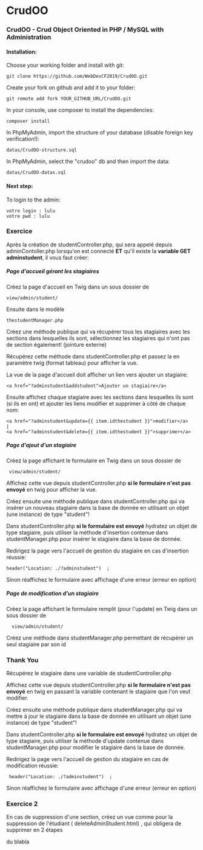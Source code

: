 # CrudOO
### CrudOO - Crud Object Oriented in PHP / MySQL with Administration
#### Installation:
Choose your working folder and install with git:
        
    git clone https://github.com/WebDevCF2019/CrudOO.git
    
Create your fork on github and add it to your folder:

    git remote add fork YOUR_GITHUB_URL/CrudOO.git
    
In your console, use composer to install the dependencies:

    composer install
    
    
In PhpMyAdmin, import the structure of your database (disable foreign key verification!):

    datas/CrudOO-structure.sql
    
In PhpMyAdmin, select the "crudoo" db and then import the data:

    datas/CrudOO-datas.sql
    
#### Next step:
To login to the admin:

    votre login : lulu
    votre pwd : lulu
    
### Exercice    
Après la création de studentController.php, qui sera appelé depuis adminContoller.php lorsqu'on est connecté **ET** qu'il existe la **variable GET adminstudent**, il vous faut créer:
##### Page d'accueil gérant les stagiaires
Créez la page d'accueil en Twig dans un sous dossier de

    view/admin/student/

Ensuite dans le modèle 

    thestudentManager.php
Créez une méthode publique qui va récupérer tous les stagiaires avec les sections dans lesquelles ils sont, sélectionnez les stagiaires qui n'ont pas de section également! (jointure externe)

 Récupérez cette méthode dans studentController.php et passez la en paramètre twig (format tableau) pour afficher la vue.
 
 La vue de la page d'accueil doit afficher un lien vers ajouter un stagiaire:
 
    <a href="?adminstudent&addstudent">Ajouter un stagiaire</a>
 Ensuite affichez chaque stagiaire avec les sections dans lesquelles ils sont (si ils en ont) et ajouter les liens modifier et supprimer à côté de chaque nom:
 
    <a href="?adminstudent&update={{ item.idthestudent }}">modifier</a> 
    | 
    <a href="?adminstudent&delete={{ item.idthestudent }}">supprimer</a>  
    
 ##### Page d'ajout d'un stagiaire
 Créez la page affichant le formulaire en Twig dans un sous dossier de
 
     view/admin/student/
     
 Affichez cette vue depuis studentController.php **si le formulaire n'est pas envoyé** en twig pour afficher la vue.  
  
 Créez ensuite une méthode publique dans studentController.php qui va insérer un nouveau stagiaire dans la base de donnée en utilisant un objet (une instance) de type "student"!  
 
 Dans studentController.php **si le formulaire est envoyé** hydratez un objet de type stagiaire, puis utiliser la méthode d'insertion contenue dans studentManager.php pour insérer le stagiaire dans la base de donnée.
 
 Redirigez la page vers l'accueil de gestion du stagiaire en cas d'insertion réussie:
 
    header("Location: ./?adminstudent")  ;
 Sinon réaffichez le formulaire avec affichage d'une erreur (erreur en option)    
 
 ##### Page de modification d'un stagiaire
  Créez la page affichant le formulaire remplit (pour l'update) en Twig dans un sous dossier de
  
      view/admin/student/
      
  Créez une méthode dans studentManager.php permettant de récupérer un seul stagiaire par son id
  
  ### Thank You
  
  Récupérez le stagiaire dans une variable de studentController.php
  
  Affichez cette vue depuis studentController.php **si le formulaire n'est pas envoyé** en twig en passant la variable contenant le stagiaire que l'on veut modifier.  
   
  Créez ensuite une méthode publique dans studentManager.php qui va mettre à jour le stagiaire dans la base de donnée en utilisant un objet (une instance) de type "student"!  
  
  Dans studentController.php **si le formulaire est envoyé** hydratez un objet de type stagiaire, puis utiliser la méthode d'update contenue dans studentManager.php pour modifier le stagiaire dans la base de donnée.
  
  Redirigez la page vers l'accueil de gestion du stagiaire en cas de modification réussie:
  
     header("Location: ./?adminstudent")  ;
  Sinon réaffichez le formulaire avec affichage d'une erreur (erreur en option)       


### Exercice  2

En cas de suppression d'une section, créez un vue comme pour la suppression de l'étudiant ( deleteAdminStudent.html) , qui obligera de supprimer en 2 étapes


du blabla


